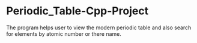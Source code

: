 # Periodic_Table-Cpp-Project
The program helps user to view the modern periodic table and also search for elements by atomic number or there name.
